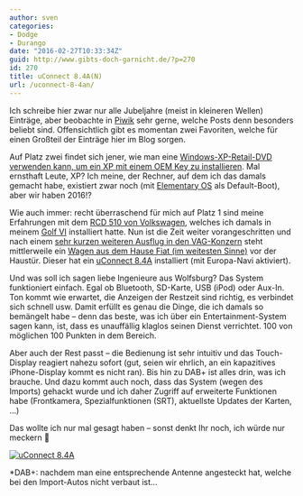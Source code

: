 ```yaml
---
author: sven
categories:
- Dodge
- Durango
date: "2016-02-27T10:33:34Z"
guid: http://www.gibts-doch-garnicht.de/?p=270
id: 270
title: uConnect 8.4A(N)
url: /uconnect-8-4an/
---
```


Ich schreibe hier zwar nur alle Jubeljahre (meist in kleineren Wellen) Einträge, aber beobachte in [Piwik](http://piwik.org) sehr gerne, welche Posts denn besonders beliebt sind. Offensichtlich gibt es momentan zwei Favoriten, welche für einen Großteil der Einträge hier im Blog sorgen.

Auf Platz zwei findet sich jener, wie man eine [Windows-XP-Retail-DVD verwenden kann, um ein XP mit einem OEM Key zu installieren](https://www.gibts-doch-garnicht.de/windows-xp-oem-lizenz-mit-einer-retail-cd-installieren-und-aktivieren/). Mal ernsthaft Leute, XP? Ich meine, der Rechner, auf dem ich das damals gemacht habe, existiert zwar noch (mit [Elementary OS](https://elementary.io) als Default-Boot), aber wir haben 2016!?

Wie auch immer: recht überraschend für mich auf Platz 1 sind meine Erfahrungen mit dem [RCD 510 von Volkswagen](https://www.gibts-doch-garnicht.de/volkswagen-rcd-510-ein-erfahrungsbericht/), welches ich damals in meinem [Golf VI](https://reise.walther.bayern/golf-variant/) installiert hatte. Nun ist die Zeit weiter vorangeschritten und nach einem [sehr kurzen weiteren Ausflug in den VAG-Konzern](https://reise.walther.bayern/seat-alhambra/) steht mittlerweile ein [Wagen aus dem Hause Fiat (im weitesten Sinne)](https://reise.walther.bayern/dodge-durango/) vor der Haustür. Dieser hat ein [uConnect 8.4A](http://www.driveuconnect.com/system/2016/dodge/durango/8-4-ra3/) installiert (mit Europa-Navi aktiviert).

Und was soll ich sagen liebe Ingenieure aus Wolfsburg? Das System funktioniert einfach. Egal ob Bluetooth, SD-Karte, USB (iPod) oder Aux-In. Ton kommt wie erwartet, die Anzeigen der Restzeit sind richtig, es verbindet sich schnell usw. Damit erfüllt es genau die Dinge, die ich damals so bemängelt habe – denn das beste, was ich über ein Entertainment-System sagen kann, ist, dass es unauffällig klaglos seinen Dienst verrichtet. 100 von möglichen 100 Punkten in dem Bereich.

Aber auch der Rest passt – die Bedienung ist sehr intuitiv und das Touch-Display reagiert nahezu sofort (gut, seien wir ehrlich, an ein kapazitives iPhone-Display kommt es nicht ran). Bis hin zu DAB+ ist alles drin, was ich brauche. Und dazu kommt auch noch, dass das System (wegen des Imports) gehackt wurde und ich daher Zugriff auf erweiterte Funktionen habe (Frontkamera, Spezialfunktionen (SRT), aktuellste Updates der Karten, …)

Das wollte ich nur mal gesagt haben – sonst denkt Ihr noch, ich würde nur meckern 🙂

[![uConnect 8.4A](https://www.gibts-doch-garnicht.de/wp-content/uploads/2016/02/IMG_1086_1024.jpg)](https://www.gibts-doch-garnicht.de/wp-content/uploads/2016/02/IMG_1086_1024.jpg)

\*DAB+: nachdem man eine entsprechende Antenne angesteckt hat, welche bei den Import-Autos nicht verbaut ist…